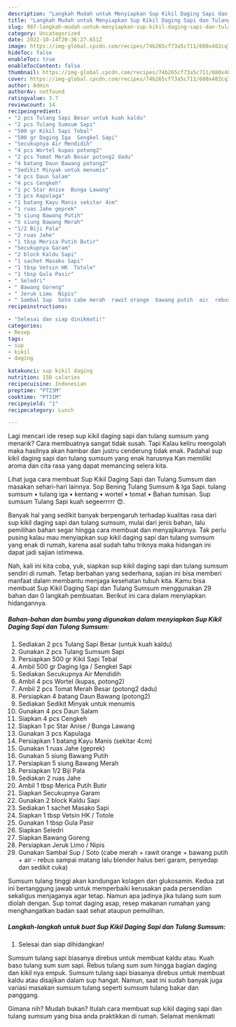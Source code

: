 ```yaml
---
description: "Langkah Mudah untuk Menyiapkan Sup Kikil Daging Sapi dan Tulang Sumsum Anti Gagal"
title: "Langkah Mudah untuk Menyiapkan Sup Kikil Daging Sapi dan Tulang Sumsum Anti Gagal"
slug: 987-langkah-mudah-untuk-menyiapkan-sup-kikil-daging-sapi-dan-tulang-sumsum-anti-gagal
category: Uncategorized
date: 2022-10-14T20:36:27.651Z
image: https://img-global.cpcdn.com/recipes/74b265cf73a5c711/680x482cq70/sup-kikil-daging-sapi-dan-tulang-sumsum-foto-resep-utama.jpg
hideToc: false
enableToc: true
enableTocContent: false
thumbnail: https://img-global.cpcdn.com/recipes/74b265cf73a5c711/680x482cq70/sup-kikil-daging-sapi-dan-tulang-sumsum-foto-resep-utama.jpg
cover: https://img-global.cpcdn.com/recipes/74b265cf73a5c711/680x482cq70/sup-kikil-daging-sapi-dan-tulang-sumsum-foto-resep-utama.jpg
author: Admin
authorAv: notfound
ratingvalue: 3.7
reviewcount: 14
recipeingredient:
- "2 pcs Tulang Sapi Besar untuk kuah kaldu"
- "2 pcs Tulang Sumsum Sapi"
- "500 gr Kikil Sapi Tebal"
- "500 gr Daging Iga  Sengkel Sapi"
- "Secukupnya Air Mendidih"
- "4 pcs Wortel kupas potong2"
- "2 pcs Tomat Merah Besar potong2 dadu"
- "4 batang Daun Bawang potong2"
- "Sedikit Minyak untuk menumis"
- "4 pcs Daun Salam"
- "4 pcs Cengkeh"
- "1 pc Star Anise  Bunga Lawang"
- "3 pcs Kapulaga"
- "1 batang Kayu Manis sekitar 4cm"
- "1 ruas Jahe geprek"
- "5 siung Bawang Putih"
- "5 siung Bawang Merah"
- "1/2 Biji Pala"
- "2 ruas Jahe"
- "1 tbsp Merica Putih Butir"
- "Secukupnya Garam"
- "2 block Kaldu Sapi"
- "1 sachet Masako Sapi"
- "1 tbsp Vetsin HK  Totole"
- "1 tbsp Gula Pasir"
- " Seledri"
- " Bawang Goreng"
- " Jeruk Limo  Nipis"
- " Sambal Sup  Soto cabe merah  rawit orange  bawang putih  air  rebus sampai matang lalu blender halus beri garam penyedap dan sedikit cuka"
recipeinstructions:

- "Selesai dan siap dinikmati!"
categories:
- Resep
tags:
- sup
- kikil
- daging

katakunci: sup kikil daging 
nutrition: 150 calories
recipecuisine: Indonesian
preptime: "PT23M"
cooktime: "PT31M"
recipeyield: "1"
recipecategory: Lunch

---
```



Lagi mencari ide resep sup kikil daging sapi dan tulang sumsum yang menarik? Cara membuatnya sangat tidak susah. Tapi Kalau keliru mengolah maka hasilnya akan hambar dan justru cenderung tidak enak. Padahal sup kikil daging sapi dan tulang sumsum yang enak harusnya Kan memiliki aroma dan cita rasa yang dapat memancing selera kita.


Lihat juga cara membuat Sup Kikil Daging Sapi dan Tulang Sumsum dan masakan sehari-hari lainnya. Sop Bening Tulang Sumsum &amp; Iga Sapi. tulang sumsum • tulang iga • kentang • wortel • tomat • Bahan tumisan. Sup sumsum Tulang Sapi kuah segeerrrrr 😍.

Banyak hal yang sedikit banyak berpengaruh terhadap kualitas rasa dari sup kikil daging sapi dan tulang sumsum, mulai dari jenis bahan, lalu pemilihan bahan segar hingga cara membuat dan menyajikannya. Tak perlu pusing kalau mau menyiapkan sup kikil daging sapi dan tulang sumsum yang enak di rumah, karena asal sudah tahu triknya maka hidangan ini dapat jadi sajian istimewa.


Nah, kali ini kita coba, yuk, siapkan sup kikil daging sapi dan tulang sumsum sendiri di rumah. Tetap berbahan yang sederhana, sajian ini bisa memberi manfaat dalam membantu menjaga kesehatan tubuh kita. Kamu bisa membuat Sup Kikil Daging Sapi dan Tulang Sumsum menggunakan 29 bahan dan 0 langkah pembuatan. Berikut ini cara dalam menyiapkan hidangannya.

<!--inarticleads1-->

##### Bahan-bahan dan bumbu yang digunakan dalam menyiapkan Sup Kikil Daging Sapi dan Tulang Sumsum:

1. Sediakan 2 pcs Tulang Sapi Besar (untuk kuah kaldu)
1. Gunakan 2 pcs Tulang Sumsum Sapi
1. Persiapkan 500 gr Kikil Sapi Tebal
1. Ambil 500 gr Daging Iga / Sengkel Sapi
1. Sediakan Secukupnya Air Mendidih
1. Ambil 4 pcs Wortel (kupas, potong2)
1. Ambil 2 pcs Tomat Merah Besar (potong2 dadu)
1. Persiapkan 4 batang Daun Bawang (potong2)
1. Sediakan Sedikit Minyak untuk menumis
1. Gunakan 4 pcs Daun Salam
1. Siapkan 4 pcs Cengkeh
1. Siapkan 1 pc Star Anise / Bunga Lawang
1. Gunakan 3 pcs Kapulaga
1. Persiapkan 1 batang Kayu Manis (sekitar 4cm)
1. Gunakan 1 ruas Jahe (geprek)
1. Gunakan 5 siung Bawang Putih
1. Persiapkan 5 siung Bawang Merah
1. Persiapkan 1/2 Biji Pala
1. Sediakan 2 ruas Jahe
1. Ambil 1 tbsp Merica Putih Butir
1. Siapkan Secukupnya Garam
1. Gunakan 2 block Kaldu Sapi
1. Sediakan 1 sachet Masako Sapi
1. Siapkan 1 tbsp Vetsin HK / Totole
1. Gunakan 1 tbsp Gula Pasir
1. Siapkan  Seledri
1. Siapkan  Bawang Goreng
1. Persiapkan  Jeruk Limo / Nipis
1. Gunakan  Sambal Sup / Soto (cabe merah + rawit orange + bawang putih + air - rebus sampai matang lalu blender halus beri garam, penyedap dan sedikit cuka)


Sumsum tulang tinggi akan kandungan kolagen dan glukosamin. Kedua zat ini bertanggung jawab untuk memperbaiki kerusakan pada persendian sekaligus menjaganya agar tetap. Namun apa jadinya jika tulang sum sum diolah dengan. Sup tomat daging asap, resep makanan rumahan yang menghangatkan badan saat sehat ataupun pemulihan. 

<!--inarticleads2-->

##### Langkah-langkah untuk buat Sup Kikil Daging Sapi dan Tulang Sumsum:


1. Selesai dan siap dihidangkan!

Sumsum tulang sapi biasanya direbus untuk membuat kaldu atau. Kuah baso tulang sum sum sapi. Rebus tulang sum sum hingga bagian daging dan kikil nya empuk. Sumsum tulang sapi biasanya direbus untuk membuat kaldu atau disajikan dalam sup hangat. Namun, saat ini sudah banyak juga variasi masakan sumsum tulang seperti sumsum tulang bakar dan panggang. 

Gimana nih? Mudah bukan? Itulah cara membuat sup kikil daging sapi dan tulang sumsum yang bisa anda praktikkan di rumah. Selamat menikmati
